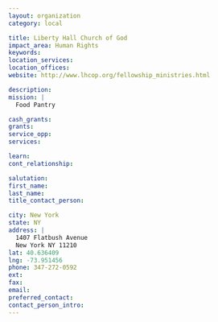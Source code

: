 ```yaml
---
layout: organization
category: local

title: Liberty Hall Church of God
impact_area: Human Rights
keywords: 
location_services: 
location_offices: 
website: http://www.lhcop.org/fellowship_ministries.html

description: 
mission: |
  Food Pantry

cash_grants: 
grants: 
service_opp: 
services: 

learn: 
cont_relationship: 

salutation: 
first_name: 
last_name: 
title_contact_person: 

city: New York
state: NY
address: |
  1407 Flatbush Avenue  
  New York NY 11210
lat: 40.636409
lng: -73.951456
phone: 347-272-0592
ext: 
fax: 
email: 
preferred_contact: 
contact_person_intro: 
---
```

